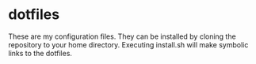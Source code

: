dotfiles
========
These are my configuration files.  They can be installed by cloning the repository 
to your home directory.  Executing install.sh will make symbolic links to the 
dotfiles.
